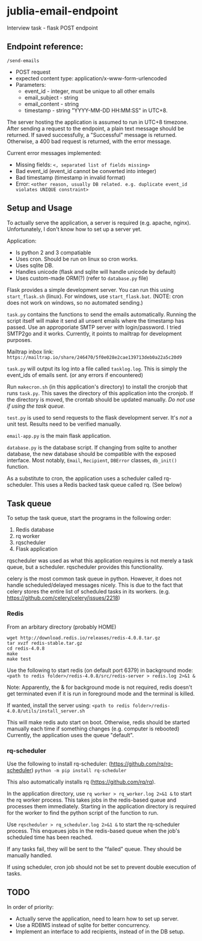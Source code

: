 # jublia-email-endpoint
Interview task - flask POST endpoint

## Endpoint reference:

`/send-emails`
  * POST request
  * expected content type: application/x-www-form-urlencoded
  * Parameters:
    * event_id - integer, must be unique to all other emails
    * email_subject - string
    * email_content - string
    * timestamp - string "YYYY-MM-DD HH:MM:SS" in UTC+8.

The server hosting the application is assumed to run in UTC+8 timezone.
After sending a request to the endpoint, a plain text message should be returned. If saved successfully, a "Successful" message is returned. Otherwise, a 400 bad request is returned, with the error message.

Current error messages implemented:
  * Missing fields: `<, separated list of fields missing>`
  * Bad event\_id (event\_id cannot be converted into integer)
  * Bad timestamp (timestamp in invalid format)
  * Error: `<other reason, usually DB related. e.g. duplicate event_id violates UNIQUE constraint>`

## Setup and Usage

To actually serve the application, a server is required (e.g. apache, nginx). Unfortunately, I don't know how to set up a server yet.

Application:
  * Is python 2 and 3 compatiable
  * Uses cron. Should be run on linux so cron works.
  * Uses sqlite DB.
  * Handles unicode (flask and sqlite will handle unicode by default)
  * Uses custom-made ORM(?) (refer to `database.py` file)

Flask provides a simple development server. You can run this using `start_flask.sh` (linux). For windows, use `start_flask.bat`. (NOTE: cron does not work on windows, so no automated sending.)

`task.py` contains the functions to send the emails automatically. Running the script itself will make it send all unsent emails where the timestamp has passed. Use an approporiate SMTP server with login/password. I tried SMTP2go and it works. Currently, it points to mailtrap for development purposes.

Mailtrap inbox link: `https://mailtrap.io/share/246470/5f0e028e2cae139713deb0a22a5c20d9`

`task.py` will output its log into a file called `tasklog.log`. This is simply the event_ids of emails sent. (or any errors if encountered)

Run `makecron.sh` (in this application's directory) to install the cronjob that runs `task.py`. This saves the directory of this application into the cronjob. If the directory is moved, the crontab should be updated manually. *Do not use if using the task queue.*

`test.py` is used to send requests to the flask development server. It's *not* a unit test. Results need to be verified manually.

`email-app.py` is the main flask application.

`database.py` is the database script. If changing from sqlite to another database, the new database should be compatible with the exposed interface. Most notably, `Email`, `Recipient`, `DBError` classes, `db_init()` function.

As a substitute to cron, the application uses a scheduler called rq-scheduler. This uses a Redis backed task queue called rq. (See below)

## Task queue

To setup the task queue, start the programs in the following order:
  1. Redis database
  2. rq worker
  3. rqscheduler
  4. Flask application

rqscheduler was used as what this application requires is not merely a task queue, but a scheduler. rqscheduler provides this functionality.

celery is the most common task queue in python. However, it does not handle scheduled/delayed messages nicely. This is due to the fact that celery stores the entire list of scheduled tasks in its workers. (e.g. https://github.com/celery/celery/issues/2218)

### Redis

From an arbitary directory (probably HOME)

```
wget http://download.redis.io/releases/redis-4.0.8.tar.gz
tar xvzf redis-stable.tar.gz
cd redis-4.0.8
make
make test
```

Use the following to start redis (on default port 6379) in background mode:
`<path to redis folder>/redis-4.0.8/src/redis-server > redis.log 2>&1 &`

Note: Apparently, the & for background mode is not required, redis doesn't get terminated even if it is run in foreground mode and the terminal is killed.

If wanted, install the server using:
`<path to redis folder>/redis-4.0.8/utils/install_server.sh`

This will make redis auto start on boot. Otherwise, redis should be started manually each time if something changes (e.g. computer is rebooted)
Currently, the application uses the queue "default".

### rq-scheduler

Use the following to install rq-scheduler: (https://github.com/rq/rq-scheduler)
`python -m pip install rq-scheduler`

This also automatically installs rq (https://github.com/rq/rq).

In the application directory, use `rq worker > rq_worker.log 2>&1 &` to start the rq worker process. This takes jobs in the redis-based queue and processes them immediately. Starting in the application directory is required for the worker to find the python script of the function to run.

Use `rqscheduler > rq_scheduler.log 2>&1 &` to start the rq-scheduler process. This enqueues jobs in the redis-based queue when the job's scheduled time has been reached.

If any tasks fail, they will be sent to the "failed" queue. They should be manually handled.

If using scheduler, cron job should not be set to prevent double execution of tasks.


## TODO

In order of priority:
  * Actually serve the application, need to learn how to set up server.
  * Use a RDBMS instead of sqlite for better concurrency.
  * Implement an interface to add recipients, instead of in the DB setup.
